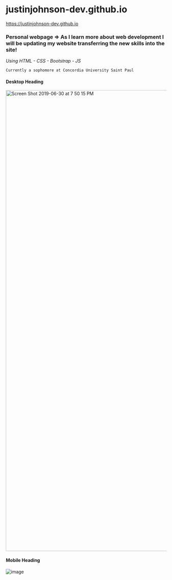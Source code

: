 # justinjohnson-dev.github.io

https://justinjohnson-dev.github.io

### Personal webpage => As I learn more about web development I will be updating my website transferring the new skills into the site!

*Using HTML - CSS - Bootstrap - JS*

```
Currently a sophomore at Concordia University Saint Paul
```
#### Desktop Heading
<img width="1438" alt="Screen Shot 2019-06-30 at 7 50 15 PM" src="https://user-images.githubusercontent.com/23105078/60404628-62ef4080-9b70-11e9-9b49-f6fd7b872878.png">

#### Mobile Heading
![image](https://user-images.githubusercontent.com/23105078/57591406-d2dd3500-74f6-11e9-8229-e20eb787258f.png)
